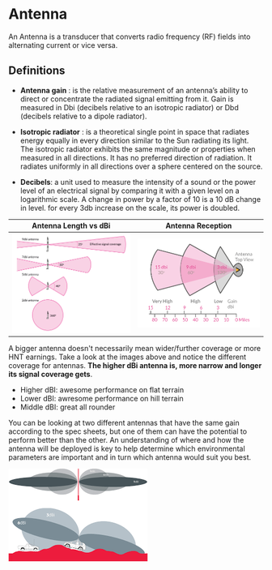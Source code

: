 # Antenna 

An Antenna is a transducer that converts radio frequency (RF) fields into alternating current or vice versa. 


## Definitions

* **Antenna gain** : is the relative measurement of an antenna’s ability to direct or concentrate the radiated signal emitting from it. Gain is measured in Dbi (decibels relative to an isotropic radiator) or Dbd (decibels relative to a dipole radiator).

* **Isotropic radiator** : is a theoretical single point in space that radiates energy equally in every direction similar to the Sun radiating its light. The isotropic radiator exhibits the same magnitude or properties when measured in all directions. It has no preferred direction of radiation. It radiates uniformly in all directions over a sphere centered on the source.

* **Decibels**: a unit used to measure the intensity of a sound or the power level of an electrical signal by comparing it with a given level on a logarithmic scale. A change in power by a factor of 10 is a 10 dB change in level. for every 3db increase on the scale, its power is doubled.


| Antenna Length vs dBi | Antenna Reception |
|---| ---|
| ![Antenna length vs dbi](../media/photos/antenna/antenna-length-vs-dbi.png)| ![Antenna Receception](../media/photos/antenna/antenna-reception.png) | 


A bigger antenna doesn't necessarily mean wider/further coverage or more HNT earnings. Take a look at the images above and notice the different coverage for antennas. **The higher dBi antenna is, more narrow and longer its signal coverage gets**.


* Higher dBI: awesome performance on flat terrain
* Lower dBI: awresome performance on hill terrain
* Middle dBI: great all rounder

You can be looking at two different antennas that have the same gain according to the spec sheets, but one of them can have the potential to perform better than the other. An understanding of where and how the antenna will be deployed is key to help determine which environmental parameters are important and in turn which antenna would suit you best.

![Antenna Gain on Different Terrain](../media/photos/antenna/antenna-gain-location.png)
